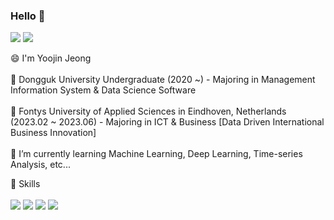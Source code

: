 ### Hello 👋

<a href="https://y8jinn.tistory.com/" target="_blank"><img src="https://img.shields.io/badge/Tistory-000000?style=flat-square&logo=Tistory&logoColor=white"/></a>
<a href="https://www.instagram.com/_y8jin/" target="_blank"><img src="https://img.shields.io/badge/Instagram-E4405F?style=flat-square&logo=Instagram&logoColor=white"/></a>

😄 I'm Yoojin Jeong   <br/><br/>
🏫 Dongguk University Undergraduate (2020 ~) - Majoring in Management Information System & Data Science Software   <br/><br/>
🛫 Fontys University of Applied Sciences in Eindhoven, Netherlands (2023.02 ~ 2023.06) - Majoring in ICT & Business [Data Driven International Business Innovation]   <br/><br/>
🌱 I’m currently learning Machine Learning, Deep Learning, Time-series Analysis, etc...   

<!--
**y8jinn/y8jinn** is a ✨ _special_ ✨ repository because its `README.md` (this file) appears on your GitHub profile.

Here are some ideas to get you started:

- 🔭 I’m currently working on ...
- 🌱 I’m currently learning ...
- 👯 I’m looking to collaborate on ...
- 🤔 I’m looking for help with ...
- 💬 Ask me about ...
- 📫 How to reach me: ...
- 😄 Pronouns: ...
- ⚡ Fun fact: ...
-->

💪 Skills   <br/><br/>
<img src="https://img.shields.io/badge/Python-3776AB?style=for-the-badge&logo=Python&logoColor=black">
<img src="https://img.shields.io/badge/R-276DC3?style=for-the-badge&logo=R&logoColor=black">
<img src="https://img.shields.io/badge/MySQL-4479A1?style=for-the-badge&logo=MySQL&logoColor=black">
<img src="https://img.shields.io/badge/PostgreSQL-4169E1?style=for-the-badge&logo=PostgreSQL&logoColor=black">
